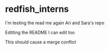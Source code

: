 redfish_interns
===============
I'm testing the read me again
Ari and Sara's repo

Editting the README
I can edit too

This should cause a merge conflict
